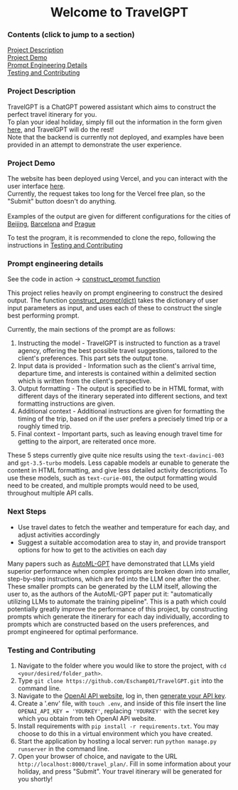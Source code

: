 <div align="center">
  <h1> Welcome to TravelGPT </h1>
</div>

### Contents (click to jump to a section)

[Project Description](#project-description) <br>
[Project Demo](#project-demo) <br>
[Prompt Engineering Details](#prompt-engineering-details) <br>
[Testing and Contributing](#testing-and-contributing)


### Project Description

TravelGPT is a ChatGPT powered assistant which aims to construct the perfect travel itinerary for you. <br>
To plan your ideal holiday, simply fill out the information in the form given [here](https://edwardschamp.com/travel_plan/), and TravelGPT will do the rest! <br>
Note that the backend is currently not deployed, and examples have been provided in an attempt to demonstrate the user experience.

### Project Demo

The website has been deployed using Vercel, and you can interact with the user interface [here](https://edwardschamp.com/travel_plan/). <br>
Currently, the request takes too long for the Vercel free plan, so the "Submit" button doesn't do anything. <br> <br>
Examples of the output are given for different configurations for the cities of [Beijing](https://www.edwardschamp.com/travel_plan/beijing), [Barcelona](https://www.edwardschamp.com/travel_plan/barcelona) and [Prague](https://www.edwardschamp.com/travel_plan/prague)

To test the program, it is recommended to clone the repo, following the instructions in [Testing and Contributing](#testing-and-contributing)

### Prompt engineering details

See the code in action -> [construct_prompt function](https://github.com/Eschamp01/TravelGPT/blob/18ee629f64364ffcc338248ce96643584dabbc09/frontend/openai_api.py#L43C16-L43C16)

This project relies heavily on prompt engineering to construct the desired output. The function [construct_prompt(dict)](https://github.com/Eschamp01/TravelGPT/blob/18ee629f64364ffcc338248ce96643584dabbc09/frontend/openai_api.py#L43C16-L43C16) takes the dictionary of user input parameters as input, and uses each of these to construct the single best performing prompt.

Currently, the main sections of the prompt are as follows:
1. Instructing the model - TravelGPT is instructed to function as a travel agency, offering the best possible travel suggestions, tailored to the client's preferences. This part sets the output tone.
2. Input data is provided - Information such as the client's arrival time, departure time, and interests is contained within a delimited section which is written from the client's perspective.
3. Output formatting - The output is specified to be in HTML format, with different days of the itinerary seperated into different sections, and text formatting instructions are given.
4. Additional context - Additional instructions are given for formatting the timing of the trip, based on if the user prefers a precisely timed trip or a roughly timed trip.
5. Final context - Important parts, such as leaving enough travel time for getting to the airport, are reiterated once more.

These 5 steps currently give quite nice results using the `text-davinci-003` and `gpt-3.5-turbo` models. Less capable models ar eunable to generate the content in HTML formatting, and give less detailed activity descriptions. To use these models, such as `text-curie-001`, the output formatting would need to be created, and multiple prompts would need to be used, throughout multiple API calls.

### Next Steps

- Use travel dates to fetch the weather and temperature for each day, and adjust activities accordingly
- Suggest a suitable accomodation area to stay in, and provide transport options for how to get to the activities on each day

Many papers such as [AutoML-GPT](https://arxiv.org/abs/2305.02499) have demonstrated that LLMs yield superior performance when complex prompts are broken down into smaller, step-by-step instructions, which are fed into the LLM one after the other. These smaller prompts can be generated by the LLM itself, allowing the user to, as the authors of the AutoML-GPT paper put it: "automatically utilizing LLMs to automate the training pipeline". This is a path which could potentially greatly improve the performance of this project, by constructing prompts which generate the itinerary for each day individually, according to prompts which are constructed based on the users preferences, and prompt engineered for optimal performance.

### Testing and Contributing

1. Navigate to the folder where you would like to store the project, with `cd <your/desired/folder_path>`.
2. Type `git clone https://github.com/Eschamp01/TravelGPT.git` into the command line.
3. Navigate to the [OpenAI API website](https://openai.com/blog/openai-api), log in, then [generate your API key](https://platform.openai.com/account/api-keys).
4. Create a '.env' file, with `touch .env`, and inside of this file insert the line `OPENAI_API_KEY = 'YOURKEY'`, replacing `'YOURKEY'` with the secret key which you obtain from teh OpenAI API website.
5. Install requirements with `pip install -r requirements.txt`. You may choose to do this in a virtual environment which you have created.
6. Start the application by hosting a local server: run `python manage.py runserver` in the command line.
7. Open your browser of choice, and navigate to the URL `http://localhost:8000/travel_plan/`. Fill in some information about your holiday, and press "Submit". Your travel itinerary will be generated for you shortly!

